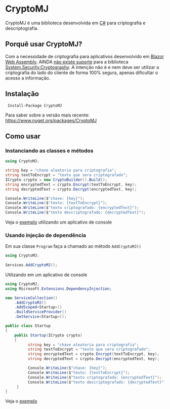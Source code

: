CryptoMJ
============

CryptoMJ é uma biblioteca desenvolvida em [C#](https://docs.microsoft.com/pt-br/dotnet/csharp/) para criptografia e descriptografia.

## Porquê usar CryptoMJ?

Com a necessidade de criptografia para aplicativos desenvolvido em [Blazor Web Assembly](https://dotnet.microsoft.com/en-us/apps/aspnet/web-apps/blazor), AINDA [não existe suporte](https://docs.microsoft.com/pt-br/dotnet/core/compatibility/cryptography/5.0/cryptography-apis-not-supported-on-blazor-webassembly) para a biblioteca [System.Security.Cryptography](https://docs.microsoft.com/pt-br/dotnet/api/system.security.cryptography?view=net-6.0).
A intenção não é e nem deve ser utilizar a criptografia do lado do cliente de forma 100% segura, apenas dificultar o acesso a informação.

## Instalação

     Install-Package CryptoMJ
Para saber sobre a versão mais recente: https://www.nuget.org/packages/CryptoMJ

## Como usar

### Instanciando as classes e métodos
`````csharp
using CryptoMJ;

string key = "chave aleatoria para criptografia";
string textToEncrypt = "texto que sera criptografado";
ICrypto crypto = new CryptoBuilder().Build();
string encryptedText = crypto.Encrypt(textToEncrypt, key);
string decryptedText = crypto.Decrypt(encryptedText, key);

Console.WriteLine($"chave: {key}");
Console.WriteLine($"texto: {textToEncrypt}");
Console.WriteLine($"texto criptografado: {encryptedText}");
Console.WriteLine($"texto descriptografado: {decryptedText}");
`````
    
Veja o [exemplo](https://github.com/Marcos2Junior/CryptoMJ/blob/master/CryptoMJ.Console/Program.cs) utilizando um aplicativo de console
    
### Usando injeção de dependência

Em sua classe `Program` faça a chamado ao método `AddCryptoMJ()` 
`````csharp
using CryptoMJ;
    
Services.AddCryptoMJ();
 `````
    
Utilizando em um aplicativo de console
``` csharp
using CryptoMJ;
using Microsoft.Extensions.DependencyInjection;

new ServiceCollection()
    .AddCryptoMJ()
    .AddScoped<Startup>()
    .BuildServiceProvider()
    .GetService<Startup>();

public class Startup
{
    public Startup(ICrypto crypto)
    {
          string key = "chave aleatoria para criptografia";
          string textToEncrypt = "texto que sera criptografado";
          string encryptedText = crypto.Encrypt(textToEncrypt, key);
          string decryptedText = crypto.Decrypt(encryptedText, key);

          Console.WriteLine($"chave: {key}");
          Console.WriteLine($"texto: {textToEncrypt}");
          Console.WriteLine($"texto criptografado: {encryptedText}");
          Console.WriteLine($"texto descriptografado: {decryptedText}");
     }
}
````
    
Veja o [exemplo](https://github.com/Marcos2Junior/CryptoMJ/blob/master/CryptoMJ.ConsoleDI/Program.cs)

    


    
    
